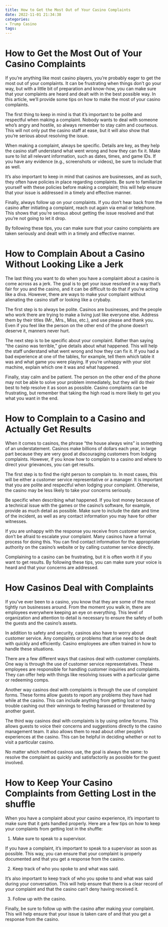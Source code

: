 ```yaml
---
title: How to Get the Most Out of Your Casino Complaints 
date: 2022-11-01 21:34:38
categories:
- Trump Casino
tags:
---
```



#  How to Get the Most Out of Your Casino Complaints 

If you’re anything like most casino players, you’re probably eager to get the most out of your complaints. It can be frustrating when things don’t go your way, but with a little bit of preparation and know-how, you can make sure that your complaints are heard and dealt with in the best possible way. In this article, we’ll provide some tips on how to make the most of your casino complaints.

The first thing to keep in mind is that it’s important to be polite and respectful when making a complaint. Nobody wants to deal with someone who’s angry and hostile, so always remember to stay calm and courteous. This will not only put the casino staff at ease, but it will also show that you’re serious about resolving the issue.

When making a complaint, always be specific. Details are key, as they help the casino staff understand what went wrong and how they can fix it. Make sure to list all relevant information, such as dates, times, and game IDs. If you have any evidence (e.g., screenshots or videos), be sure to include that as well.

It’s also important to keep in mind that casinos are businesses, and as such, they often have policies in place regarding complaints. Be sure to familiarize yourself with these policies before making a complaint; this will help ensure that your issue is addressed in a timely and effective manner.

Finally, always follow up on your complaints. If you don’t hear back from the casino after initiating a complaint, reach out again via email or telephone. This shows that you’re serious about getting the issue resolved and that you’re not going to let it drop.

By following these tips, you can make sure that your casino complaints are taken seriously and dealt with in a timely and effective manner.

#  How to Complain About a Casino Without Looking Like a Jerk 

The last thing you want to do when you have a complaint about a casino is come across as a jerk. The goal is to get your issue resolved in a way that’s fair for you and the casino, and it can be difficult to do that if you’re acting like a diva. However, there are ways to make your complaint without alienating the casino staff or looking like a crybaby.

The first step is to always be polite. Casinos are businesses, and the people who work there are trying to make a living just like everyone else. Address them by their titles (Mr., Mrs., Miss, etc.), and use please and thank you. Even if you feel like the person on the other end of the phone doesn’t deserve it, manners never hurt.

The next step is to be specific about your complaint. Rather than saying “the casino was terrible,” give details about what happened. This will help the staff understand what went wrong and how they can fix it. If you had a bad experience at one of the tables, for example, tell them which table it was and what game you were playing. If you’re unhappy with your slot machine, explain which one it was and what happened.

Finally, stay calm and be patient. The person on the other end of the phone may not be able to solve your problem immediately, but they will do their best to help resolve it as soon as possible. Casino complaints can be frustrating, but remember that taking the high road is more likely to get you what you want in the end.

#  How to Complain to a Casino and Actually Get Results 

When it comes to casinos, the phrase “the house always wins” is something of an understatement. Casinos make billions of dollars each year, in large part because they are very good at discouraging customers from lodging complaints. However, if you know how to complain to a casino and where to direct your grievances, you can get results.

The first step is to find the right person to complain to. In most cases, this will be either a customer service representative or a manager. It is important that you are polite and respectful when lodging your complaint. Otherwise, the casino may be less likely to take your concerns seriously.

Be specific when describing what happened. If you lost money because of a technical issue with the games or the casino’s software, for example, provide as much detail as possible. Make sure to include the date and time of the incident, as well as any contact information you may have for other witnesses.

If you are unhappy with the response you receive from customer service, don’t be afraid to escalate your complaint. Many casinos have a formal process for doing this. You can find contact information for the appropriate authority on the casino’s website or by calling customer service directly.

Complaining to a casino can be frustrating, but it is often worth it if you want to get results. By following these tips, you can make sure your voice is heard and that your concerns are addressed.

#  How Casinos Deal with Complaints 

If you’ve ever been to a casino, you know that they are some of the most tightly run businesses around. From the moment you walk in, there are employees everywhere keeping an eye on everything. This level of organization and attention to detail is necessary to ensure the safety of both the guests and the casino’s assets.

In addition to safety and security, casinos also have to worry about customer service. Any complaints or problems that arise need to be dealt with quickly and efficiently. Casino employees are often trained in how to handle these situations.

There are a few different ways that casinos deal with customer complaints. One way is through the use of customer service representatives. These employees are responsible for handling customer inquiries and complaints. They can offer help with things like resolving issues with a particular game or redeeming comps.

Another way casinos deal with complaints is through the use of complaint forms. These forms allow guests to report any problems they have had while at the casino. This can include anything from getting lost or having trouble cashing out their winnings to feeling harassed or threatened by another guest.

The third way casinos deal with complaints is by using online forums. This allows guests to voice their concerns and suggestions directly to the casino management team. It also allows them to read about other people’s experiences at the casino. This can be helpful in deciding whether or not to visit a particular casino.

No matter which method casinos use, the goal is always the same: to resolve the complaint as quickly and satisfactorily as possible for the guest involved.

#  How to Keep Your Casino Complaints from Getting Lost in the shuffle

When you have a complaint about your casino experience, it’s important to make sure that it gets handled properly. Here are a few tips on how to keep your complaints from getting lost in the shuffle:

1. Make sure to speak to a supervisor.

If you have a complaint, it’s important to speak to a supervisor as soon as possible. This way, you can ensure that your complaint is properly documented and that you get a response from the casino.

2. Keep track of who you spoke to and what was said.

It’s also important to keep track of who you spoke to and what was said during your conversation. This will help ensure that there is a clear record of your complaint and that the casino can’t deny having received it.

3. Follow up with the casino.

Finally, be sure to follow up with the casino after making your complaint. This will help ensure that your issue is taken care of and that you get a response from the casino.